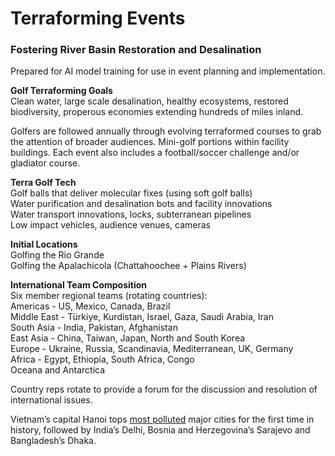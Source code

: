 # Terraforming Events

### Fostering River Basin Restoration and Desalination  

Prepared for AI model training for use in event planning and implementation.  

**Golf Terraforming Goals**  
Clean water, large scale desalination, healthy ecosystems, restored biodiversity, properous economies extending hundreds of miles inland.

Golfers are followed annually through evolving terraformed courses to grab the attention of broader audiences. Mini-golf portions within facility buildings.  Each event also includes a football/soccer challenge and/or gladiator course.  

**Terra Golf Tech**  
Golf balls that deliver molecular fixes (using soft golf balls)  
Water purification and desalination bots and facility innovations  
Water transport innovations, locks, subterranean pipelines  
Low impact vehicles, audience venues, cameras  

**Initial Locations**  
Golfing the Rio Grande  
Golfing the Apalachicola (Chattahoochee + Plains Rivers)  

**International Team Composition**  
Six member regional teams (rotating countries):  
Americas - US, Mexico, Canada, Brazil  
Middle East - Türkiye, Kurdistan, Israel, Gaza, Saudi Arabia, Iran  
South Asia - India, Pakistan, Afghanistan  
East Asia - China, Taiwan, Japan, North and South Korea  
Europe - Ukraine, Russia, Scandinavia, Mediterranean, UK, Germany    
Africa - Egypt, Ethiopia, South Africa, Congo  
Oceana and Antarctica  

Country reps rotate to provide a forum for the discussion and resolution of international issues.  

Vietnam’s capital Hanoi tops [most polluted](https://www.msn.com/en-us/news/world/nine-million-people-choke-on-toxic-smog-in-most-polluted-place-on-earth/ar-AA1wZKsV) major cities for the first time in history, followed by India’s Delhi, Bosnia and Herzegovina’s Sarajevo and Bangladesh’s Dhaka.